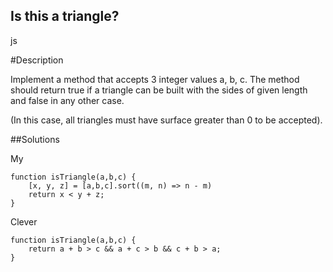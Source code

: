 ## Is this a triangle?
js
 
#Description

Implement a method that accepts 3 integer values a, b, c. The method should return true if a triangle can be built with the sides of given length and false in any other case.

(In this case, all triangles must have surface greater than 0 to be accepted).



##Solutions

My

    function isTriangle(a,b,c) {
        [x, y, z] = [a,b,c].sort((m, n) => n - m)
        return x < y + z;
    }

Clever

    function isTriangle(a,b,c) {
        return a + b > c && a + c > b && c + b > a;
    }



